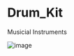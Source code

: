 # Drum_Kit
Musicial Instruments 


![image](https://github.com/ItsAnjaliSharma/Drum_Kit/assets/122967990/ac39b35d-72ce-4524-a6b6-1c263731d151)

